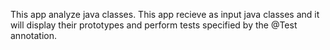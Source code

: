 This app analyze java classes.
This app recieve as input java classes and it will display their prototypes and perform tests specified by the @Test annotation.
